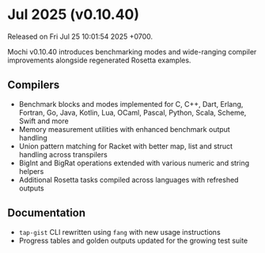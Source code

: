 # Jul 2025 (v0.10.40)

Released on Fri Jul 25 10:01:54 2025 +0700.

Mochi v0.10.40 introduces benchmarking modes and wide-ranging compiler improvements alongside regenerated Rosetta examples.

## Compilers

- Benchmark blocks and modes implemented for C, C++, Dart, Erlang, Fortran, Go, Java, Kotlin, Lua, OCaml, Pascal, Python, Scala, Scheme, Swift and more
- Memory measurement utilities with enhanced benchmark output handling
- Union pattern matching for Racket with better map, list and struct handling across transpilers
- BigInt and BigRat operations extended with various numeric and string helpers
- Additional Rosetta tasks compiled across languages with refreshed outputs

## Documentation

- `tap-gist` CLI rewritten using `fang` with new usage instructions
- Progress tables and golden outputs updated for the growing test suite

